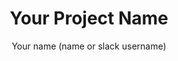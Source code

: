 ---
title: "Your Project Name"
author: "Your name (name or slack username)"
description: "Describe your project in a short sentence!"
created_at: "2024-03-20"
---